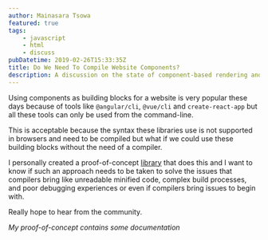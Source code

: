 ```yaml
---
author: Mainasara Tsowa
featured: true
tags:
    - javascript
    - html
    - discuss
pubDatetime: 2019-02-26T15:33:35Z
title: Do We Need To Compile Website Components?
description: A discussion on the state of component-based rendering and if compilers don't need to be a part of the process.
---
```


Using components as building blocks for a website is very popular these days because of tools like `@angular/cli`, `@vue/cli` and `create-react-app` but all these tools can only be used from the command-line.

This is acceptable because the syntax these libraries use is not supported in browsers and need to be compiled but what if we could use these building blocks without the need of a compiler.

I personally created a proof-of-concept [library](https://github.com/neutrino2211/rx) that does this and I want to know if such an approach needs to be taken to solve the issues that compilers bring like unreadable minified code, complex build processes, and poor debugging experiences or even if compilers bring issues to begin with.

Really hope to hear from the community.


_My proof-of-concept contains some documentation_
